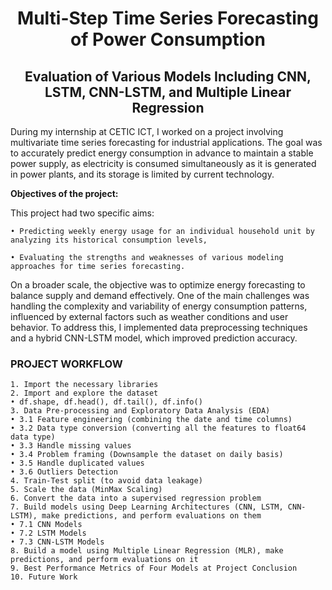 <h1 align="center"><strong>Multi-Step Time Series Forecasting of Power Consumption</strong></h1>
<h2 align="center"><strong>Evaluation of Various Models Including CNN, LSTM, CNN-LSTM, and Multiple Linear Regression</strong></h2>

During my internship at CETIC ICT, I worked on a project involving multivariate time series forecasting for industrial applications. The goal was to accurately predict energy consumption in advance to maintain a stable power supply, as electricity is consumed simultaneously as it is generated in power plants, and its storage is limited by current technology.

**Objectives of the project:**

This project had two specific aims:

    • Predicting weekly energy usage for an individual household unit by analyzing its historical consumption levels,
    
    • Evaluating the strengths and weaknesses of various modeling approaches for time series forecasting.
    
On a broader scale, the objective was to optimize energy forecasting to balance supply and demand effectively. One of the main challenges was handling the complexity and variability of energy consumption patterns, influenced by external factors such as weather conditions and user behavior. To address this, I implemented data preprocessing techniques and a hybrid CNN-LSTM model, which improved prediction accuracy.

### **PROJECT WORKFLOW**
    1. Import the necessary libraries
    2. Import and explore the dataset
    • df.shape, df.head(), df.tail(), df.info()
    3. Data Pre-processing and Exploratory Data Analysis (EDA)
    • 3.1 Feature engineering (combining the date and time columns)
    • 3.2 Data type conversion (converting all the features to float64 data type)
    • 3.3 Handle missing values
    • 3.4 Problem framing (Downsample the dataset on daily basis)
    • 3.5 Handle duplicated values
    • 3.6 Outliers Detection
    4. Train-Test split (to avoid data leakage)
    5. Scale the data (MinMax Scaling)
    6. Convert the data into a supervised regression problem
    7. Build models using Deep Learning Architectures (CNN, LSTM, CNN-LSTM), make predictions, and perform evaluations on them
    • 7.1 CNN Models
    • 7.2 LSTM Models
    • 7.3 CNN-LSTM Models
    8. Build a model using Multiple Linear Regression (MLR), make predictions, and perform evaluations on it
    9. Best Performance Metrics of Four Models at Project Conclusion
    10. Future Work
